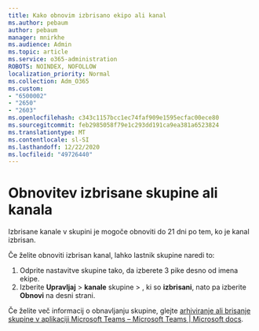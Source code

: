 ```yaml
---
title: Kako obnovim izbrisano ekipo ali kanal
ms.author: pebaum
author: pebaum
manager: mnirkhe
ms.audience: Admin
ms.topic: article
ms.service: o365-administration
ROBOTS: NOINDEX, NOFOLLOW
localization_priority: Normal
ms.collection: Adm_O365
ms.custom:
- "6500002"
- "2650"
- "2603"
ms.openlocfilehash: c343c1157bcc1ec74faf909e1595ecfac00ece80
ms.sourcegitcommit: feb2985058f79e1c293dd191ca9ea381a6523824
ms.translationtype: MT
ms.contentlocale: sl-SI
ms.lasthandoff: 12/22/2020
ms.locfileid: "49726440"
---
```

# <a name="how-to-restore-a-deleted-team-or-channel"></a>Obnovitev izbrisane skupine ali kanala

Izbrisane kanale v skupini je mogoče obnoviti do 21 dni po tem, ko je kanal izbrisan.

Če želite obnoviti izbrisan kanal, lahko lastnik skupine naredi to:

1. Odprite nastavitve skupine tako, da izberete 3 pike desno od imena ekipe.
2. Izberite **Upravljaj**  >  **kanale** skupine  >  , ki so **izbrisani**, nato pa izberite **Obnovi** na desni strani.

Če želite več informacij o obnavljanju skupine, glejte [arhiviranje ali brisanje skupine v aplikaciji Microsoft Teams – Microsoft Teams | Microsoft docs](https://docs.microsoft.com/microsoftteams/archive-or-delete-a-team#restore-a-deleted-team).
